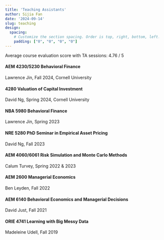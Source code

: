 ```yaml
---
title: 'Teaching Assistants'
author: Sijia Fan
date: '2024-09-14'
slug: teaching
design:
  spacing:
    # Customize the section spacing. Order is top, right, bottom, left.
    padding: ["0", "0", "0", "0"]  
---
```

Average course evaluation score with TA sessions: 4.76 / 5

#### AEM 4230/5230 Behavioral Finance
Lawrence Jin, Fall 2024, Cornell University

#### 4280 Valuation of Capital Investment 
David Ng, Spring 2024, Cornell University

#### NBA 5980 Behavioral Finance 
Lawrence Jin, Spring 2023

#### NRE 5280 PhD Seminar in Empirical Asset Pricing 
David Ng, Fall 2023

#### AEM 4060/6061 Risk Simulation and Monte Carlo Methods
Calum Turvey, Spring 2022 & 2023

#### AEM 2600 Managerial Economics 
Ben Leyden, Fall 2022

#### AEM 6140 Behavioral Economics and Managerial Decisions
David Just, Fall 2021

#### ORIE 4741 Learning with Big Messy Data 
Madeleine Udell, Fall 2019
